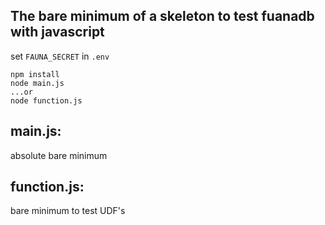 ## The bare minimum of a skeleton to test fuanadb with javascript

set `FAUNA_SECRET` in `.env`
```
npm install
node main.js
...or
node function.js
```

## main.js: 
absolute bare minimum

## function.js:
bare minimum to test UDF's

